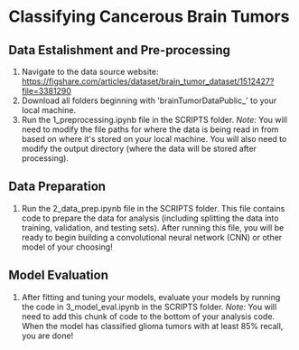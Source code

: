 # Classifying Cancerous Brain Tumors 

## Data Estalishment and Pre-processing 
1. Navigate to the data source website: <https://figshare.com/articles/dataset/brain_tumor_dataset/1512427?file=3381290>
2. Download all folders beginning with 'brainTumorDataPublic_' to your local machine.
3. Run the 1_preprocessing.ipynb file in the SCRIPTS folder. *Note:* You will need to modify the file paths for where the data is being read in from based on where it's stored on your local machine. You will also need to modify the output directory (where the data will be stored after processing).

## Data Preparation 
1. Run the 2_data_prep.ipynb file in the SCRIPTS folder. This file contains code to prepare the data for analysis (including splitting the data into training, validation, and testing sets). After running this file, you will be ready to begin building a convolutional neural network (CNN) or other model of your choosing! 

## Model Evaluation 
1. After fitting and tuning your models, evaluate your models by running the code in 3_model_eval.ipynb in the SCRIPTS folder. *Note:* You will need to add this chunk of code to the bottom of your analysis code. When the model has classified glioma tumors with at least 85% recall, you are done! 
